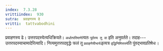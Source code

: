 ```yaml
---
index:  7.3.28
vrittiindex:  930
sutra:  प्रवाहणस्य ढे
vritti:  tattvabodhini 
---
```


प्रवाहणस्य ढे। उत्तरपदस्येत्यधिक्रियते। `अर्धात्परिमाणे`त्यतः `पूर्वस्य तु वा` इति अनुवर्तते। तदाह---उत्तरपदस्याचामादेरित्यादि। नित्यमुत्तरपदवृद्धेः फलं तु `प्रवाहणेयीभार्यः`इत्यत्र `वृद्धिनिमित्तस्ये`ति पुंवद्भावप्रतिषेधः।

